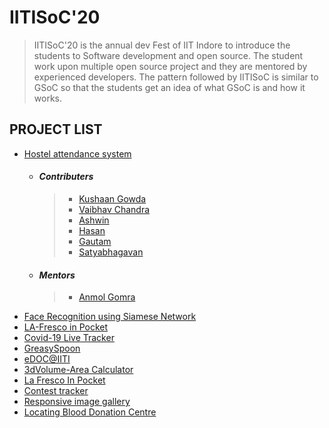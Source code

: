 # **IITISoC'20** 
> IITISoC'20 is the annual dev Fest of IIT Indore to introduce the students to Software development and open source. The student work upon multiple open source project and they are mentored by experienced developers. The pattern followed by IITISoC is similar to GSoC so that the students get an idea of what GSoC is and how it works. 

## PROJECT LIST
* [Hostel attendance system](https://github.com/kushaangowda/IITISoC---Attendance-Tool)
    * #### *Contributers*
        > * [Kushaan Gowda](https://Github.com/kushaangowda)
        > * [ Vaibhav Chandra](https://Github.com/vaibhavviking)
        > * [Ashwin]()
        > * [Hasan]()
        > * [Gautam]()
        > * [Satyabhagavan]()
    * #### *Mentors*
        > * [Anmol Gomra](https://Github.com/pineapple45)
* [Face Recognition using Siamese Network](https://github.com/Team-Ragnarok/Face_Detection)
* [LA-Fresco in Pocket](https://github.com/BugsBunny1812/LA-Fresco-In-Pocket)
* [Covid-19 Live Tracker](http://github.com/pranjall29/covid-19-project)
* [GreasySpoon](https://github.com/akashg3627/greasyspoon/)
* [eDOC@IITI](https://github.com/im-world/eDoc-IITI)
* [3dVolume-Area Calculator](https://github.com/gg-dev-05/3dVolume-Area)
* [La Fresco In Pocket](https://github.com/abhishek593/IITISOC_LaFrescoInPocket)
* [Contest tracker](https://github.com/Darkrevenger-crypto/Contest)
* [Responsive image gallery](https://github.com/pineapple45/IITISoC---Responsive-Image-gallery)
* [Locating Blood Donation Centre](https://github.com/anjali7786/Blood-Bank.git)

